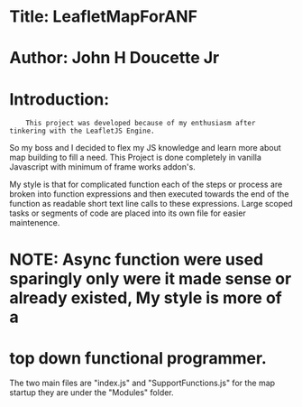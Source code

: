 # Title: LeafletMapForANF
#
# Author: John H Doucette Jr
#
# Introduction:
        This project was developed because of my enthusiasm after tinkering with the LeafletJS Engine.
 So my boss and I decided to flex my JS knowledge and learn more about map building to fill a need.
 This Project is done completely in vanilla Javascript with minimum of frame works addon's.
 
 My style is that for complicated function each of the steps or process are broken into function expressions
 and then executed towards the end of the function as readable short text line calls to these expressions.
 Large scoped tasks or segments of code are placed into its own file for easier maintenence.
# NOTE: Async function were used sparingly only were it made sense or already existed, My style is more of a
#       top down functional programmer.
        
 The two main files are "index.js" and "SupportFunctions.js" for the map startup they are
 under the "Modules" folder.
